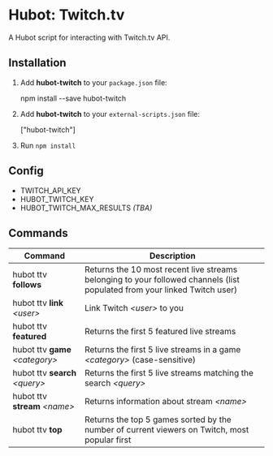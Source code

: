 # Hubot: Twitch.tv

A Hubot script for interacting with Twitch.tv API.


## Installation

1. Add __hubot-twitch__ to your `package.json` file:

    npm install --save hubot-twitch

2. Add __hubot-twitch__ to your `external-scripts.json` file:

    ["hubot-twitch"]

3. Run `npm install`


## Config

- TWITCH_API_KEY
- HUBOT_TWITCH_KEY
- HUBOT_TWITCH_MAX_RESULTS _(TBA)_


## Commands

Command | Description
--- | ---
hubot ttv __follows__ | Returns the 10 most recent live streams belonging to your followed channels (list populated from your linked Twitch user)
hubot ttv __link__ _\<user\>_ | Link Twitch _\<user\>_ to you
hubot ttv __featured__ | Returns the first 5 featured live streams
hubot ttv __game__ _\<category\>_ | Returns the first 5 live streams in a game _\<category\>_ (case-sensitive)
hubot ttv __search__ _\<query\>_ | Returns the first 5 live streams matching the search _\<query\>_
hubot ttv __stream__ _\<name\>_ | Returns information about stream _\<name\>_
hubot ttv __top__ | Returns the top 5 games sorted by the number of current viewers on Twitch, most popular first